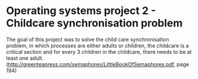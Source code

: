# Operating systems project 2 - Childcare synchronisation problem

The goal of this project was to solve the child care synchronisation problem, in which processes are either adults or children, the childcare is a critical section and for every 3 children in the childcare, there needs to be at least one adult. (http://greenteapress.com/semaphores/LittleBookOfSemaphores.pdf, page 194)
